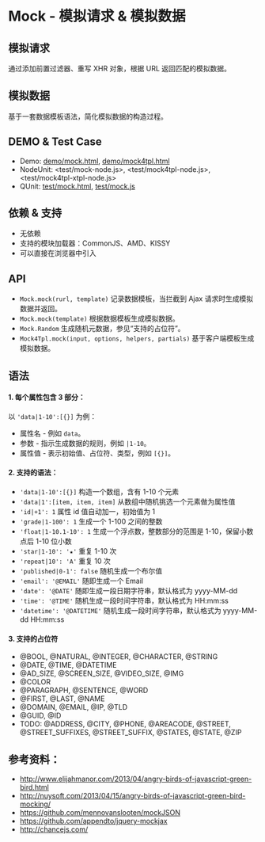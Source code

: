 # Mock - 模拟请求 & 模拟数据

## 模拟请求
通过添加前置过滤器、重写 XHR 对象，根据 URL 返回匹配的模拟数据。

## 模拟数据
基于一套数据模板语法，简化模拟数据的构造过程。

## DEMO & Test Case
* Demo: [demo/mock.html](demo/mock.html), [demo/mock4tpl.html](demo/mock4tpl.html)
* NodeUnit: <test/mock-node.js>, <test/mock4tpl-node.js>, <test/mock4tpl-xtpl-node.js>
* QUnit: [test/mock.html](test/mock.html), [test/mock.js](test/mock.js)

## 依赖 & 支持
* 无依赖
* 支持的模块加载器：CommonJS、AMD、KISSY
* 可以直接在浏览器中引入


## API
* `Mock.mock(rurl, template)` 记录数据模板，当拦截到 Ajax 请求时生成模拟数据并返回。
* `Mock.mock(template)` 根据数据模板生成模拟数据。
* `Mock.Random` 生成随机元数据，参见“支持的占位符”。
* `Mock4Tpl.mock(input, options, helpers, partials)` 基于客户端模板生成模拟数据。


## 语法

#### 1. 每个属性包含 3 部分：

以 `'data|1-10':[{}]` 为例：
* 属性名 - 例如 `data`。
* 参数 - 指示生成数据的规则，例如 `|1-10`。
* 属性值 - 表示初始值、占位符、类型，例如 `[{}]`。

#### 2. 支持的语法：
* `'data|1-10':[{}]` 构造一个数组，含有 1-10 个元素
* `'data|1':[item, item, item]` 从数组中随机挑选一个元素做为属性值
* `'id|+1': 1` 属性 id 值自动加一，初始值为 1
* `'grade|1-100': 1` 生成一个 1-100 之间的整数
* `'float|1-10.1-10': 1` 生成一个浮点数，整数部分的范围是 1-10，保留小数点后 1-10 位小数
* `'star|1-10': '★'` 重复 1-10 次
* `'repeat|10': 'A'` 重复 10 次
* `'published|0-1': false` 随机生成一个布尔值
* `'email': '@EMAIL'` 随即生成一个 Email
* `'date': '@DATE'` 随即生成一段日期字符串，默认格式为 yyyy-MM-dd
* `'time': '@TIME'` 随机生成一段时间字符串，默认格式为 HH:mm:ss
* `'datetime': '@DATETIME'` 随机生成一段时间字符串，默认格式为 yyyy-MM-dd HH:mm:ss

#### 3. 支持的占位符
* @BOOL, @NATURAL, @INTEGER, @CHARACTER, @STRING
* @DATE, @TIME, @DATETIME
* @AD_SIZE, @SCREEN_SIZE, @VIDEO_SIZE, @IMG
* @COLOR
* @PARAGRAPH, @SENTENCE, @WORD
* @FIRST, @LAST, @NAME
* @DOMAIN, @EMAIL, @IP, @TLD
* @GUID, @ID
* TODO: @ADDRESS, @CITY, @PHONE, @AREACODE, @STREET, @STREET_SUFFIXES, @STREET_SUFFIX, @STATES, @STATE, @ZIP
    

## 参考资料：
* <http://www.elijahmanor.com/2013/04/angry-birds-of-javascript-green-bird.html>
* <http://nuysoft.com/2013/04/15/angry-birds-of-javascript-green-bird-mocking/>
* <https://github.com/mennovanslooten/mockJSON>
* <https://github.com/appendto/jquery-mockjax>
* <http://chancejs.com/>

